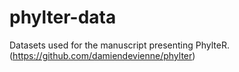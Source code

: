 # phylter-data

Datasets used for the manuscript presenting PhylteR. (https://github.com/damiendevienne/phylter)



